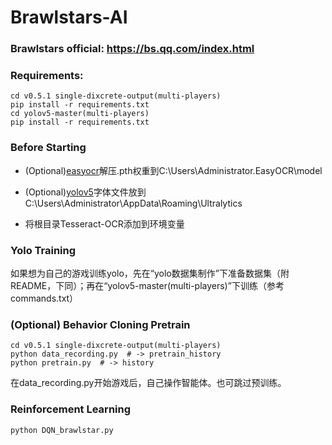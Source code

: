 # Brawlstars-AI

### Brawlstars official:  https://bs.qq.com/index.html

### Requirements:

```
cd v0.5.1 single-dixcrete-output(multi-players)
pip install -r requirements.txt
cd yolov5-master(multi-players)
pip install -r requirements.txt
```

### Before Starting

- (Optional)[easyocr](https://github.com/JaidedAI/EasyOCR/releases/download/pre-v1.1.6/craft_mlt_25k.zip)解压.pth权重到C:\Users\Administrator\.EasyOCR\model

- (Optional)[yolov5](https://ultralytics.com/assets/Arial.ttf)字体文件放到C:\Users\Administrator\AppData\Roaming\Ultralytics
- 将根目录Tesseract-OCR添加到环境变量

### Yolo Training

如果想为自己的游戏训练yolo，先在“yolo数据集制作”下准备数据集（附README，下同）；再在“yolov5-master(multi-players)”下训练（参考commands.txt）

### (Optional) Behavior Cloning Pretrain

```
cd v0.5.1 single-dixcrete-output(multi-players)
python data_recording.py  # -> pretrain_history
python pretrain.py  # -> history
```

在data_recording.py开始游戏后，自己操作智能体。也可跳过预训练。

### Reinforcement Learning

```
python DQN_brawlstar.py
```
